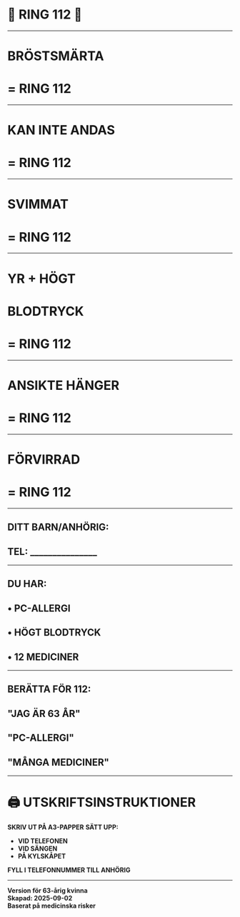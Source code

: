 # 🚨 RING 112 🚨

---

# BRÖSTSMÄRTA
# = RING 112

---

# KAN INTE ANDAS
# = RING 112

---

# SVIMMAT
# = RING 112

---

# YR + HÖGT 
# BLODTRYCK
# = RING 112

---

# ANSIKTE HÄNGER
# = RING 112

---

# FÖRVIRRAD
# = RING 112

---

## DITT BARN/ANHÖRIG:
## TEL: _______________

---

## DU HAR:
## • PC-ALLERGI
## • HÖGT BLODTRYCK
## • 12 MEDICINER

---

## BERÄTTA FÖR 112:
## "JAG ÄR 63 ÅR"
## "PC-ALLERGI"
## "MÅNGA MEDICINER"

---

# 🖨️ UTSKRIFTSINSTRUKTIONER

**SKRIV UT PÅ A3-PAPPER**
**SÄTT UPP:**
- **VID TELEFONEN**
- **VID SÄNGEN**
- **PÅ KYLSKÅPET**

**FYLL I TELEFONNUMMER TILL ANHÖRIG**

---

**Version för 63-årig kvinna**  
**Skapad: 2025-09-02**  
**Baserat på medicinska risker**